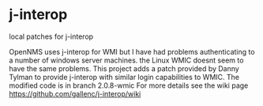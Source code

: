 # j-interop
local patches for j-interop

OpenNMS uses j-interop for WMI but I have had problems authenticating to a number of windows server machines. the Linux WMIC doesnt seem to have the same problems. This project adds a patch provided by Danny Tylman to provide j-interop with similar login capabilities to WMIC. The modified code is in branch 2.0.8-wmic For more details see the wiki page https://github.com/gallenc/j-interop/wiki

